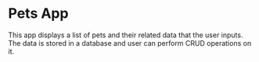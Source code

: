 Pets App
===================================

This app displays a list of pets and their related data that the user inputs.
The data is stored in a database and user can perform CRUD operations on it.